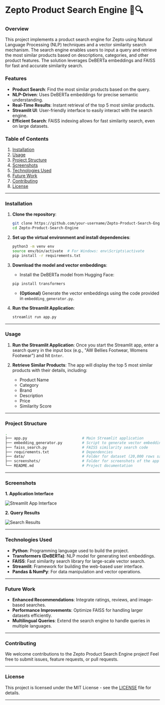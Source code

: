 # Zepto Product Search Engine 🛒🔍

### Overview
This project implements a product search engine for Zepto using Natural Language Processing (NLP) techniques and a vector similarity search mechanism. The search engine enables users to input a query and retrieve the most similar products based on descriptions, categories, and other product features. The solution leverages DeBERTa embeddings and FAISS for fast and accurate similarity search.

### Features
- **Product Search**: Find the most similar products based on the query.
- **NLP-Driven**: Uses DeBERTa embeddings for precise semantic understanding.
- **Real-Time Results**: Instant retrieval of the top 5 most similar products.
- **Streamlit UI**: User-friendly interface to easily interact with the search engine.
- **Efficient Search**: FAISS indexing allows for fast similarity search, even on large datasets.

### Table of Contents
1. [Installation](#installation)
2. [Usage](#usage)
3. [Project Structure](#project-structure)
4. [Screenshots](#screenshots)
5. [Technologies Used](#technologies-used)
6. [Future Work](#future-work)
7. [Contributing](#contributing)
8. [License](#license)

---

### Installation

1. **Clone the repository**:
   ```bash
   git clone https://github.com/your-username/Zepto-Product-Search-Engine.git
   cd Zepto-Product-Search-Engine
   ```

2. **Set up the virtual environment and install dependencies**:
   ```bash
   python3 -m venv env
   source env/bin/activate  # For Windows: env\Scripts\activate
   pip install -r requirements.txt
   ```

3. **Download the model and vector embeddings**:
   - Install the DeBERTa model from Hugging Face:  
   ```bash
   pip install transformers
   ```
   - **(Optional)** Generate the vector embeddings using the code provided in `embedding_generator.py`.

4. **Run the Streamlit Application**:
   ```bash
   streamlit run app.py
   ```

---

### Usage

1. **Run the Streamlit Application**:
   Once you start the Streamlit app, enter a search query in the input box (e.g., "AW Bellies Footwear, Womens Footwear") and hit `Enter`.
   
2. **Retrieve Similar Products**:
   The app will display the top 5 most similar products with their details, including:
   - Product Name
   - Category
   - Brand
   - Description
   - Price
   - Similarity Score

---

### Project Structure

```bash
.
├── app.py                         # Main Streamlit application
├── embedding_generator.py         # Script to generate vector embeddings using DeBERTa
├── faiss_search.py                # FAISS similarity search code
├── requirements.txt               # Dependencies
├── data/                          # Folder for dataset (20,000 rows sample)
├── screenshots/                   # Folder for screenshots of the app
└── README.md                      # Project documentation
```

---

### Screenshots

**1. Application Interface**

![Streamlit App Interface](screenshots/app_interface.png)

**2. Query Results**

![Search Results](screenshots/search_results.png)

---

### Technologies Used

- **Python**: Programming language used to build the project.
- **Transformers (DeBERTa)**: NLP model for generating text embeddings.
- **FAISS**: Fast similarity search library for large-scale vector search.
- **Streamlit**: Framework for building the web-based user interface.
- **Pandas & NumPy**: For data manipulation and vector operations.

---

### Future Work

- **Enhanced Recommendations**: Integrate ratings, reviews, and image-based searches.
- **Performance Improvements**: Optimize FAISS for handling larger datasets efficiently.
- **Multilingual Queries**: Extend the search engine to handle queries in multiple languages.

---

### Contributing

We welcome contributions to the Zepto Product Search Engine project! Feel free to submit issues, feature requests, or pull requests.

---

### License

This project is licensed under the MIT License - see the [LICENSE](LICENSE) file for details.

---
